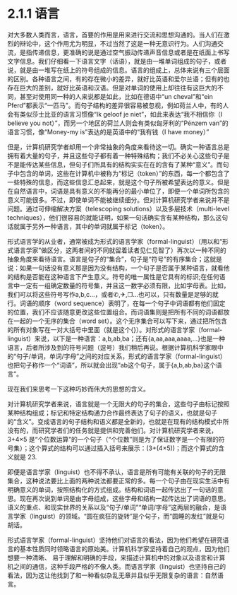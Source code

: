 # 2.1.1 语言

对大多数人类而言，语言，首要的作用是用来进行交流和思想沟通的。当人们在激烈的辩论中，这个作用尤为明显，不过当然了这是一种无意识行为。人们沟通交流，是指传递信息，更准确的说是通过空气振动传递声音信息或者是在纸面上书写文字信息。我们仔细看一下语言文字（话语），就是由一堆单词组成的句子，或者说，就是由一堆写在纸上的符号组成的信息。语言的组成上，总体来说有三个层面的区别。各种语言之间，有的存在微小的差异，就好比英语和爱尔兰语；但有的也存在巨大的差别，就好比英语和汉语。但是对单词的使用上却往往有这巨大的不同，甚至对使用同一种的人来说都是如此，比如在德语中“un cheval”和“ein Pferd”都表示“一匹马”。而句子结构的差异很容易被忽视，例如荷兰人中，有的人会有类似莎士比亚的语言习惯像“Ik geloof je niet”，如此来表达“我不相信你（I
believe you not）”，而另一个地区的荷兰人则会有类似匈牙利的“Pénzem van”的语言习惯，像“Money-my is”表达的是英语中的“我有钱（I have money）”

但是，计算机研究学者却用一个非常抽象的角度来看待这一切。确实一种语言总是拥有着大量的句子，并且这些句子都有着一种特殊结构；我们不必关心这些句子是不是能传达某些信息，但句子们所具有的结构实实在在的含有了某种“意义”。而句子中包含的单词，这些在计算机中被称为“标记（token）”的东西，每一个都包含了一些特殊的信息，而这些信息汇总起来，就是这个句子所被希望表达的意义。但是在自然语言中，词语是具有意义的不能再分的最小单位了，即便一个单词所包含的意义可能很多。不过，即使单词不能被继续细分。但对计算机研究学者来说并不是问题。通过可伸缩解决方案（telescoping solutions）以及多层技术（multi-level techniques），他们很容易的就能证明，如果一句话确实含有某种结构，那么这句话就属于另外一种语言，其中的单词就属于标记（token）。

形式语言学的从业者，通常被成为形式的语言学家（formal-linguist）（用以和“形式语言学家”做区分，这两者间的不同就留着读者见仁见智了）再次以一种不同的抽象角度来看待语言。语言是句子的“集合”，句子是“符号”的有序集合；这就是说：如果一句话没有意义那是因为没有结构，一个句子是否属于某种语言，就看他的结构是否能在这种语言下产生意义。符号的唯一属性是它具有的标识;在任何语言中一定有一组确定数量的符号集，并且这一数字必须有限，比如字母表。比如，我们可以将这些符号写作a,b,c...，或者✆,✈,❐...也可以，只有数量是足够的就行。词语的顺序（word sequence）表明了，在每一个句子中词语都有他们固定的位置，我们不应该随意更改这些位置组合。而词语集则是把所有不同的词语都放在一起的一个无序的集合（word set）。这个无序集合可以写下来，通过把所包含的所有对象写在一对大括号中里面（就是这个{}）。对形式的语言学家（formal-linguist）来说，以下是一种语言：a,b,ab,ba；还有{a,aa,aaa,aaaa,...}也是一种语言，后者所涉及到的符号问题（逗号）我们稍后再说。根据计算机科学家眼中的“句子/单词，单词/字母”之间的对应关系，形式的语言学家（formal-linguist）也把句子称作一个“词语”，所以就会出现“ab这个句子，属于{a,b,ab,ba}这个语言”。

现在我们来思考一下这种巧妙而伟大的思想的含义。

对计算机研究学者来说，语言就是一个无限大的句子的集合，这些句子由标记按照某种结构组成；标记和特定结构通力合作最终表达了句子的语义，也就是句子的“含义”。变成语言的句子结构和语义都是全新的，也就是在现有的结构模式中所没有的，而研究学者们的任务就是提供和完善他们。对计算机研究学者来说，3+4×5 是“个位数运算”的一个句子（“个位数”则是为了保证数字是一个有限的符号集）；这个算式的结构可以通过插入括号来展示：(3+(4×5))；而这个算式的含义就是 23.

即便是语言学家（linguist）也不得不承认，语言是所有可能有关联的句子的无限集合，这种说法要比上面的两种说法都要正常的多。每一个句子由在现实生活中有明确意义的单词，按照结构化的方式组成。结构和词语一起传达出了一句话的意思。现在再次说到单词是由字母组成，这些字母和结构一起传达出了词语的意思。语义的重点、和现实世界的关系以及“句子/单词”“单词/字母”这两层的融合，是语言学家（linguist）的领域。“圆在疯狂的旋转”是个句子，而“圆睡的发红”就是句胡话。

形式语言学家（formal-linguist）坚持他们对语言的看法，因为他们希望在研究语言的基本性质同时领略语言的原始美。计算机科学家坚持着自己的观点，因为他们想要一种清晰、 易于理解和明确的手段，来描述计算机中的对象以及语言和计算机之间的通信，这种手段严格的不像人类。而语言学家（linguist）也坚持自己的看法，因为这让他找到了和一种看似杂乱无章并且似乎无限复杂的语言：自然语言。
